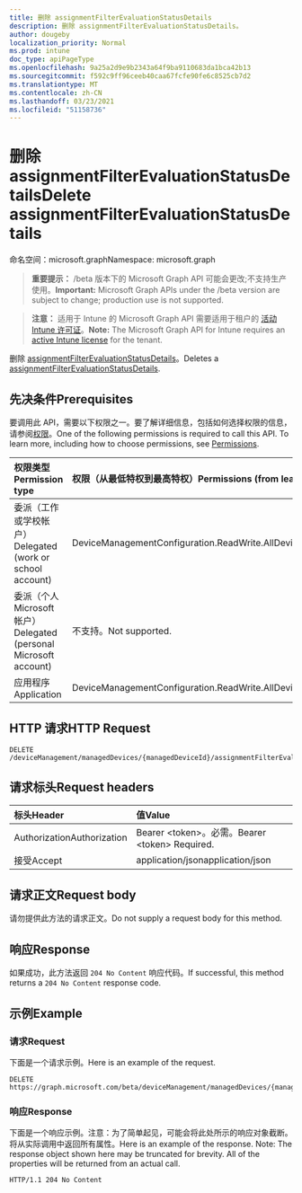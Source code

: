 ```yaml
---
title: 删除 assignmentFilterEvaluationStatusDetails
description: 删除 assignmentFilterEvaluationStatusDetails。
author: dougeby
localization_priority: Normal
ms.prod: intune
doc_type: apiPageType
ms.openlocfilehash: 9a25a2d9e9b2343a64f9ba9110683da1bca42b13
ms.sourcegitcommit: f592c9ff96ceeb40caa67fcfe90fe6c8525cb7d2
ms.translationtype: MT
ms.contentlocale: zh-CN
ms.lasthandoff: 03/23/2021
ms.locfileid: "51158736"
---
```

# <a name="delete-assignmentfilterevaluationstatusdetails"></a><span data-ttu-id="aa727-103">删除 assignmentFilterEvaluationStatusDetails</span><span class="sxs-lookup"><span data-stu-id="aa727-103">Delete assignmentFilterEvaluationStatusDetails</span></span>

<span data-ttu-id="aa727-104">命名空间：microsoft.graph</span><span class="sxs-lookup"><span data-stu-id="aa727-104">Namespace: microsoft.graph</span></span>

> <span data-ttu-id="aa727-105">**重要提示：** /beta 版本下的 Microsoft Graph API 可能会更改;不支持生产使用。</span><span class="sxs-lookup"><span data-stu-id="aa727-105">**Important:** Microsoft Graph APIs under the /beta version are subject to change; production use is not supported.</span></span>

> <span data-ttu-id="aa727-106">**注意：** 适用于 Intune 的 Microsoft Graph API 需要适用于租户的 [活动 Intune 许可证](https://go.microsoft.com/fwlink/?linkid=839381)。</span><span class="sxs-lookup"><span data-stu-id="aa727-106">**Note:** The Microsoft Graph API for Intune requires an [active Intune license](https://go.microsoft.com/fwlink/?linkid=839381) for the tenant.</span></span>

<span data-ttu-id="aa727-107">删除 [assignmentFilterEvaluationStatusDetails](../resources/intune-policyset-assignmentfilterevaluationstatusdetails.md)。</span><span class="sxs-lookup"><span data-stu-id="aa727-107">Deletes a [assignmentFilterEvaluationStatusDetails](../resources/intune-policyset-assignmentfilterevaluationstatusdetails.md).</span></span>

## <a name="prerequisites"></a><span data-ttu-id="aa727-108">先决条件</span><span class="sxs-lookup"><span data-stu-id="aa727-108">Prerequisites</span></span>
<span data-ttu-id="aa727-p101">要调用此 API，需要以下权限之一。要了解详细信息，包括如何选择权限的信息，请参阅[权限](/graph/permissions-reference)。</span><span class="sxs-lookup"><span data-stu-id="aa727-p101">One of the following permissions is required to call this API. To learn more, including how to choose permissions, see [Permissions](/graph/permissions-reference).</span></span>

|<span data-ttu-id="aa727-111">权限类型</span><span class="sxs-lookup"><span data-stu-id="aa727-111">Permission type</span></span>|<span data-ttu-id="aa727-112">权限（从最低特权到最高特权）</span><span class="sxs-lookup"><span data-stu-id="aa727-112">Permissions (from least to most privileged)</span></span>|
|:---|:---|
|<span data-ttu-id="aa727-113">委派（工作或学校帐户）</span><span class="sxs-lookup"><span data-stu-id="aa727-113">Delegated (work or school account)</span></span>|<span data-ttu-id="aa727-114">DeviceManagementConfiguration.ReadWrite.All</span><span class="sxs-lookup"><span data-stu-id="aa727-114">DeviceManagementConfiguration.ReadWrite.All</span></span>|
|<span data-ttu-id="aa727-115">委派（个人 Microsoft 帐户）</span><span class="sxs-lookup"><span data-stu-id="aa727-115">Delegated (personal Microsoft account)</span></span>|<span data-ttu-id="aa727-116">不支持。</span><span class="sxs-lookup"><span data-stu-id="aa727-116">Not supported.</span></span>|
|<span data-ttu-id="aa727-117">应用程序</span><span class="sxs-lookup"><span data-stu-id="aa727-117">Application</span></span>|<span data-ttu-id="aa727-118">DeviceManagementConfiguration.ReadWrite.All</span><span class="sxs-lookup"><span data-stu-id="aa727-118">DeviceManagementConfiguration.ReadWrite.All</span></span>|

## <a name="http-request"></a><span data-ttu-id="aa727-119">HTTP 请求</span><span class="sxs-lookup"><span data-stu-id="aa727-119">HTTP Request</span></span>
<!-- {
  "blockType": "ignored"
}
-->
``` http
DELETE /deviceManagement/managedDevices/{managedDeviceId}/assignmentFilterEvaluationStatusDetails/{assignmentFilterEvaluationStatusDetailsId}
```

## <a name="request-headers"></a><span data-ttu-id="aa727-120">请求标头</span><span class="sxs-lookup"><span data-stu-id="aa727-120">Request headers</span></span>
|<span data-ttu-id="aa727-121">标头</span><span class="sxs-lookup"><span data-stu-id="aa727-121">Header</span></span>|<span data-ttu-id="aa727-122">值</span><span class="sxs-lookup"><span data-stu-id="aa727-122">Value</span></span>|
|:---|:---|
|<span data-ttu-id="aa727-123">Authorization</span><span class="sxs-lookup"><span data-stu-id="aa727-123">Authorization</span></span>|<span data-ttu-id="aa727-124">Bearer &lt;token&gt;。必需。</span><span class="sxs-lookup"><span data-stu-id="aa727-124">Bearer &lt;token&gt; Required.</span></span>|
|<span data-ttu-id="aa727-125">接受</span><span class="sxs-lookup"><span data-stu-id="aa727-125">Accept</span></span>|<span data-ttu-id="aa727-126">application/json</span><span class="sxs-lookup"><span data-stu-id="aa727-126">application/json</span></span>|

## <a name="request-body"></a><span data-ttu-id="aa727-127">请求正文</span><span class="sxs-lookup"><span data-stu-id="aa727-127">Request body</span></span>
<span data-ttu-id="aa727-128">请勿提供此方法的请求正文。</span><span class="sxs-lookup"><span data-stu-id="aa727-128">Do not supply a request body for this method.</span></span>

## <a name="response"></a><span data-ttu-id="aa727-129">响应</span><span class="sxs-lookup"><span data-stu-id="aa727-129">Response</span></span>
<span data-ttu-id="aa727-130">如果成功，此方法返回 `204 No Content` 响应代码。</span><span class="sxs-lookup"><span data-stu-id="aa727-130">If successful, this method returns a `204 No Content` response code.</span></span>

## <a name="example"></a><span data-ttu-id="aa727-131">示例</span><span class="sxs-lookup"><span data-stu-id="aa727-131">Example</span></span>

### <a name="request"></a><span data-ttu-id="aa727-132">请求</span><span class="sxs-lookup"><span data-stu-id="aa727-132">Request</span></span>
<span data-ttu-id="aa727-133">下面是一个请求示例。</span><span class="sxs-lookup"><span data-stu-id="aa727-133">Here is an example of the request.</span></span>
``` http
DELETE https://graph.microsoft.com/beta/deviceManagement/managedDevices/{managedDeviceId}/assignmentFilterEvaluationStatusDetails/{assignmentFilterEvaluationStatusDetailsId}
```

### <a name="response"></a><span data-ttu-id="aa727-134">响应</span><span class="sxs-lookup"><span data-stu-id="aa727-134">Response</span></span>
<span data-ttu-id="aa727-p102">下面是一个响应示例。注意：为了简单起见，可能会将此处所示的响应对象截断。将从实际调用中返回所有属性。</span><span class="sxs-lookup"><span data-stu-id="aa727-p102">Here is an example of the response. Note: The response object shown here may be truncated for brevity. All of the properties will be returned from an actual call.</span></span>
``` http
HTTP/1.1 204 No Content
```




